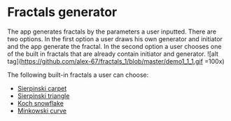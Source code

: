 # Fractals generator
The app generates fractals by the parameters a user inputted. There are two options. In the first option a user draws his own generator and initiator and the app generate the fractal. In the second option a user chooses one of the built in fractals that are already contain initiator and generator.
![alt tag](https://github.com/alex-67/fractals_1/blob/master/demo1_1_1.gif =100x)

The following built-in fractals a user can choose:
- [Sierpinski carpet](https://en.wikipedia.org/wiki/Sierpinski_carpet)
- [Sierpinski triangle](https://en.wikipedia.org/wiki/Sierpinski_triangle)
- [Koch snowflake](https://en.wikipedia.org/wiki/Koch_snowflake)
- [Minkowski curve](http://mathworld.wolfram.com/MinkowskiSausage.html)
